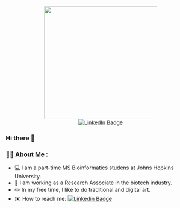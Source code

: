 <div id="header" align="center">
  <img src="https://github.com/yichenwang0/yichenwang0/assets/59595330/a86b4460-dbba-4d17-a7bf-339644a7f8f5" width="300" />
</div>

<div id="badges" align="center">
  <a href="https://www.linkedin.com/in/yichen-wang-aa1b78229/">
    <img src="https://img.shields.io/badge/LinkedIn-blue?style=for-the-badge&logo=linkedin&logoColor=white" alt="LinkedIn Badge"/>
  </a>
</div>

### Hi there 👋

### :woman_technologist: About Me :

- :computer: I am a part-time MS Bioinformatics studens at Johns Hopkins University.
- 🔭 I am working as a Research Associate in the biotech industry. 
- :pencil2: In my free time, I like to do traditional and digital art.
- :envelope: How to reach me: [![Linkedin Badge](https://img.shields.io/badge/-LinkedIn-blue?style=flat&logo=Linkedin&logoColor=white)](https://www.linkedin.com/in/yichen-wang-aa1b78229/)


